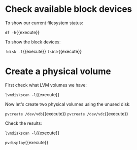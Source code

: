 # Check available block devices

To show our current filesystem status:

`df -h`{{execute}}

To show the block devices:

`fdisk -l`{{execute}}
`lsblk`{{execute}}

# Create a physical volume

First check what LVM volumes we have:

`lvmdiskscan -l`{{execute}}

Now let's create two physical volumes using the unused disk:

`pvcreate /dev/vdb`{{execute}}
`pvcreate /dev/vdc`{{execute}}

Check the results:

`lvmdiskscan -l`{{execute}}

`pvdisplay`{{execute}}
